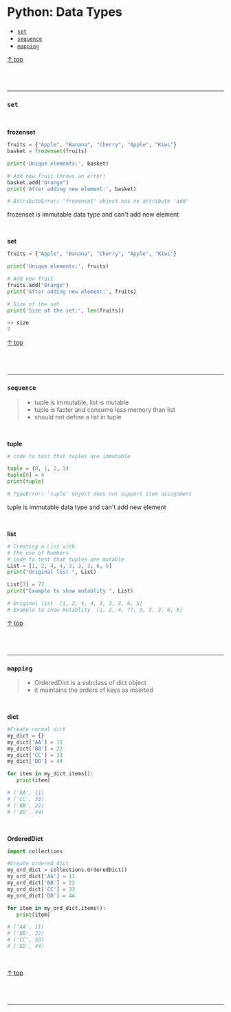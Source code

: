 # Python: Data Types

- [`set`](#set)
- [`sequence`](#sequence)
- [`mapping`](#mapping)

[↑ top](#python-data-types)
<br><br><br><br><hr>

### `set`

<br>

**frozenset**

```python
fruits = {"Apple", "Banana", "Cherry", "Apple", "Kiwi"}
basket = frozenset(fruits)

print('Unique elements:', basket)

# Add new fruit throws an error!
basket.add("Orange")
print('After adding new element:', basket)

# AttributeError: 'frozenset' object has no attribute 'add'

```

frozenset is immutable data type and can't add new element

<br>

**set**

```python
fruits = {"Apple", "Banana", "Cherry", "Apple", "Kiwi"}

print('Unique elements:', fruits)

# Add new fruit
fruits.add("Orange")
print('After adding new element:', fruits)

# Size of the set
print('Size of the set:', len(fruits))

>> size
7

```

[↑ top](#python-data-types)
<br><br><br><br><hr>

### `sequence`

> - tuple is immutable, list is mutable
> - tuple is faster and consume less memory than list
> - should not define a list in tuple

<br>

**tuple**

```python
# code to test that tuples are immutable

tuple = (0, 1, 2, 3)
tuple[0] = 4
print(tuple)

# TypeError: 'tuple' object does not support item assignment

```

tuple is immutable data type and can't add new element

<br>

**list**

```python
# Creating a List with
# the use of Numbers
# code to test that tuples are mutable
List = [1, 2, 4, 4, 3, 3, 3, 6, 5]
print("Original list ", List)

List[3] = 77
print("Example to show mutablity ", List)

# Original list  [1, 2, 4, 4, 3, 3, 3, 6, 5]
# Example to show mutablity  [1, 2, 4, 77, 3, 3, 3, 6, 5]

```

[↑ top](#python-data-types)
<br><br><br><br><hr>

### `mapping`
> - OrderedDict is a subclass of dict object
> - it maintains the orders of keys as inserted

<br>

**dict**

```python
#Create normal dict
my_dict = {}
my_dict['AA'] = 11
my_dict['BB'] = 22
my_dict['CC'] = 33
my_dict['DD'] = 44

for item in my_dict.items():
   print(item)

# ('AA', 11)
# ('CC', 33)
# ('BB', 22)
# ('DD', 44)

```

<br>

**OrderedDict**

```python
import collections

#Create ordered dict
my_ord_dict = collections.OrderedDict()
my_ord_dict['AA'] = 11
my_ord_dict['BB'] = 22
my_ord_dict['CC'] = 33
my_ord_dict['DD'] = 44

for item in my_ord_dict.items():
   print(item)

# ('AA', 11)
# ('BB', 22)
# ('CC', 33)
# ('DD', 44)

```

<br>

[↑ top](#python-data-types)
<br><br><br><br><hr>
